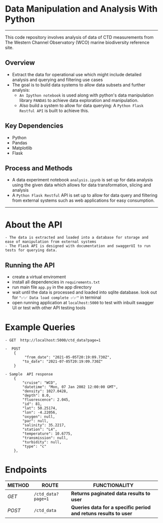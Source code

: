# Data Manipulation and Analysis With Python 
----
This code repository involves analysis of data of CTD measurements from The Western Channel Observatory (WCO)  marine biodiversity reference site.


## Overview
- Extract the data for operational use which might include detailed analysis and  querying and filtering use cases
- The goal is to build data systems to allow data subsets and further analysis:  
    - `An Ipython notebook` is used along with python's data manipulation library `PANDAS` to achieve data exploration and manipulation.
    -  Also build a system to allow for data querying: A `Python Flask Restful API` is built to achieve this.

## Key Dependencies 
- Python 
- Pandas
- Matplotlib
- Flask 

## Process and Methods

- A data experiment notebook `analysis.ipynb` is set up for data analysis using the given data which allows for data transformation, slicing and analysis
- A `Python Flask Restful` API is set up to allow for data query and filtering from external systems such as web applications for easy consumption. 


----
# About the API  
```
- The data is extracted and loaded into a database for storage and ease of manipulation from external systems
- The Flask API is designed with documentation and swaggerUI to run tests for querying data.  
```
  
## Running the API
- create a virtual enviroment 
- install all dependencies in  `requirements.txt`
- run main file `app.py` in the app directory
- wait until the data is processed and loaded into sqlite database. look out for   `"✅✅ Data load complete ✅✅"` in terminal
- open running application at `localhost:5000` to test with inbuilt swagger UI or test with other API testing tools


# Example Queries

```
- GET  http://localhost:5000/ctd_data?page=1 

-  POST 
    {
         "from_date": "2021-05-05T20:19:09.730Z",
        "to_date": "2021-07-05T20:19:09.730Z"
    }

- Sample  API response
    {
        "cruise": "WCO",
        "datetime": "Mon, 07 Jan 2002 12:00:00 GMT",
        "density": 1027.0428,
        "depth": 8.0,
        "fluorescence": 2.045,
        "id": 81,
        "lat": 50.25174,
        "lon": -4.22056,
        "oxygen": null,
        "par": null,
        "salinity": 35.2217,
        "station": "L4",
        "temperature": 10.6775,
        "transmission": null,
        "turbidity": null,
        "type": "c"
    },
```

# Endpoints 

| METHOD | ROUTE | FUNCTIONALITY |
| ------- | ----- | ------------- | 
| *GET* | ```/ctd_data?page=1 ``` | __Returns paginated data results to user__ |
| *POST* | ```/ctd_data ``` | __Queries data for a specific period and retuns results to user__ |

